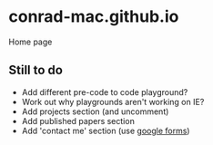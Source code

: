 # conrad-mac.github.io
Home page

## Still to do

- Add different pre-code to code playground?
- Work out why playgrounds aren't working on IE?
- Add projects section (and uncomment)
- Add published papers section
- Add 'contact me' section (use [google forms](https://docs.google.com/forms/))
